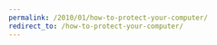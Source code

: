 ```yaml
---
permalink: /2010/01/how-to-protect-your-computer/
redirect_to: /how-to-protect-your-computer/
---
```


